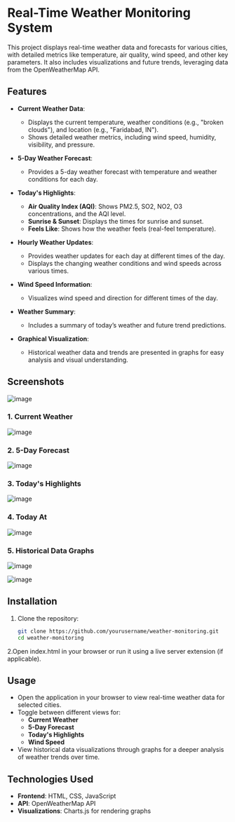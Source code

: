# Real-Time Weather Monitoring System

This project displays real-time weather data and forecasts for various cities, with detailed metrics like temperature, air quality, wind speed, and other key parameters. It also includes visualizations and future trends, leveraging data from the OpenWeatherMap API.

## Features

- **Current Weather Data**:
  - Displays the current temperature, weather conditions (e.g., "broken clouds"), and location (e.g., "Faridabad, IN").
  - Shows detailed weather metrics, including wind speed, humidity, visibility, and pressure.
  
- **5-Day Weather Forecast**:
  - Provides a 5-day weather forecast with temperature and weather conditions for each day.

- **Today's Highlights**:
  - **Air Quality Index (AQI)**: Shows PM2.5, SO2, NO2, O3 concentrations, and the AQI level.
  - **Sunrise & Sunset**: Displays the times for sunrise and sunset.
  - **Feels Like**: Shows how the weather feels (real-feel temperature).

- **Hourly Weather Updates**:
  - Provides weather updates for each day at different times of the day.
  - Displays the changing weather conditions and wind speeds across various times.

- **Wind Speed Information**:
  - Visualizes wind speed and direction for different times of the day.

- **Weather Summary**:
  - Includes a summary of today’s weather and future trend predictions.

- **Graphical Visualization**:
  - Historical weather data and trends are presented in graphs for easy analysis and visual understanding.

## Screenshots
![image](https://github.com/user-attachments/assets/db0605ca-83e3-48c9-9e0d-1bb03f1f90db)


### 1. Current Weather
![image](https://github.com/user-attachments/assets/b1311331-89d0-41ee-9b92-0b63cf1f7e0a)


### 2. 5-Day Forecast
![image](https://github.com/user-attachments/assets/805d4c29-1cfa-4ba5-9ca8-e1747107cea3)


### 3. Today's Highlights
![image](https://github.com/user-attachments/assets/29aa23b1-0264-49e4-a055-81bcd59aed84)


### 4. Today At
![image](https://github.com/user-attachments/assets/d3fe4152-1235-4470-87a5-fcf282798544)


### 5. Historical Data Graphs

![image](https://github.com/user-attachments/assets/b799af5f-173a-4f8c-bf65-58274f45ca64)

![image](https://github.com/user-attachments/assets/85a4b1db-63d5-438c-9ffe-0a7f4c308bd4)


## Installation

1. Clone the repository:
   ```bash
   git clone https://github.com/yourusername/weather-monitoring.git
   cd weather-monitoring
   ```

2.Open index.html in your browser or run it using a live server extension (if applicable).

## Usage

- Open the application in your browser to view real-time weather data for selected cities.
- Toggle between different views for:
  - **Current Weather**
  - **5-Day Forecast**
  - **Today's Highlights**
  - **Wind Speed**
- View historical data visualizations through graphs for a deeper analysis of weather trends over time.



## Technologies Used

- **Frontend**: HTML, CSS, JavaScript 
- **API**: OpenWeatherMap API
- **Visualizations**: Charts.js for rendering graphs

